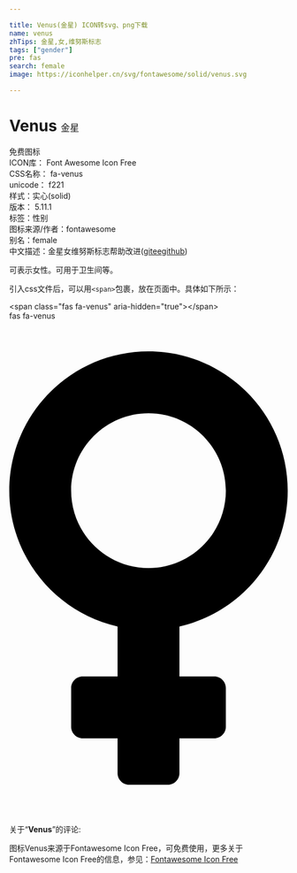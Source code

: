 ```yaml
---

title: Venus(金星) ICON转svg、png下载
name: venus
zhTips: 金星,女,维努斯标志
tags: ["gender"]
pre: fas
search: female
image: https://iconhelper.cn/svg/fontawesome/solid/venus.svg

---
```


# Venus  <small style="font-size: 60%;font-weight: 100">金星</small>


<div class="detail-page">
<p>
<span><span class="badge-success badge">免费图标</span> </span>
<br/>
<span>
ICON库：
<span class="badge-secondary badge">Font Awesome Icon Free</span> 
</span>
<br/>
<span>
CSS名称：
<span class="badge-secondary badge">fa-venus</span> 
</span>
<br/>
<span>
unicode：
<span class="badge-secondary badge">f221</span> 
<copy-btn content='f221' btn-title=""></copy-btn>
<copy-btn :content='String.fromCodePoint(parseInt("f221", 16))' btn-title="复制U"></copy-btn>
</span><br/><span>样式：<span class="badge-light badge">实心(solid)</span></span>
<br/>
<span>
版本：
<span class="badge-secondary badge">5.11.1</span> 
</span><br/><span>标签：<span class="badge-light badge"><router-link to="/tags/gender.html">性别</router-link></span></span>
<br/>
<span>图标来源/作者：<span class="badge-light badge">fontawesome</span></span> 
<br/>
<span>别名：<span class="badge-light badge">female</span></span><br/><span class="zh-detail">中文描述：<span class="badge-primary badge">金星</span><span class="badge-primary badge">女</span><span class="badge-primary badge">维努斯标志</span><span class="help-link"><span>帮助改进</span>(<a href="https://gitee.com/liuwave/icon-helper/edit/master/json/fontawesome/solid/venus.json" target="_blank" rel="noopener noreferrer">gitee</a><a href="https://github.com/liuwave/icon-helper/edit/master/json/fontawesome/solid/venus.json" target="_blank" rel="noopener noreferrer">github</a></span>)</span><br/>
</p>
</div><div class="description description alert alert-light">可表示女性。可用于卫生间等。</div>
<div class="alert alert-dark">
  <i class="fas fa-venus fa-xs"></i>
  <i class="fas fa-venus fa-sm"></i>
  <i class="fas fa-venus fa-lg"></i>
  <i class="fas fa-venus fa-2x"></i>
  <i class="fas fa-venus fa-3x"></i>
  <i class="fas fa-venus fa-5x"></i>
  <i class="fas fa-venus fa-7x"></i>
</div>
<div>
  <p>引入css文件后，可以用<code>&lt;span&gt;</code>包裹，放在页面中。具体如下所示：    
  </p>
  <div class="alert alert-primary" style="font-size: 14px">
    &lt;span class="fas fa-venus" aria-hidden="true"&gt;&lt;/span&gt;
    <copy-btn content='<span class="fas fa-venus" aria-hidden="true"></span>'></copy-btn>
  </div>
  <div class="alert alert-secondary">
    <i class="fas fa-venus"
    style="font-size: 24px"
    aria-hidden="true"></i> fas fa-venus
    <copy-btn content="fas fa-venus" btn-title="复制图标名称"></copy-btn>
  </div>
</div>
<div id="svg" class="svg-wrap">
<svg xmlns="http://www.w3.org/2000/svg" viewBox="0 0 288 512"><path d="M288 176c0-79.5-64.5-144-144-144S0 96.5 0 176c0 68.5 47.9 125.9 112 140.4V368H76c-6.6 0-12 5.4-12 12v40c0 6.6 5.4 12 12 12h36v36c0 6.6 5.4 12 12 12h40c6.6 0 12-5.4 12-12v-36h36c6.6 0 12-5.4 12-12v-40c0-6.6-5.4-12-12-12h-36v-51.6c64.1-14.5 112-71.9 112-140.4zm-224 0c0-44.1 35.9-80 80-80s80 35.9 80 80-35.9 80-80 80-80-35.9-80-80z"/></svg>
</div>
<detail full-name='fa-venus'></detail>
<div class="icon-detail__container">
<p>关于“<b>Venus</b>”的评论:</p>
</div>
<Vssue title="关于“Venus”的评论" />    
<div><p>图标Venus来源于Fontawesome Icon Free，可免费使用，更多关于  Fontawesome Icon Free的信息，参见：<a target="_blank" href="https://iconhelper.cn/fontawesome.html">Fontawesome Icon Free</a>
</p></div>
